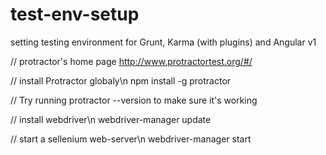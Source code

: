 # test-env-setup
setting testing environment for Grunt, Karma (with plugins) and Angular v1

// protractor's home page
http://www.protractortest.org/#/

// install Protractor globaly\n
npm install -g protractor

// Try running protractor --version to make sure it's working


// install webdriver\n
webdriver-manager update


// start a sellenium web-server\n
webdriver-manager start
